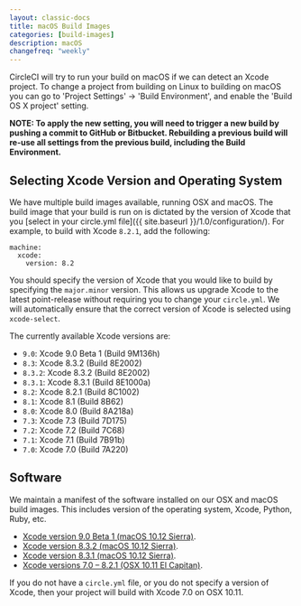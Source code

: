 ```yaml
---
layout: classic-docs
title: macOS Build Images
categories: [build-images]
description: macOS
changefreq: "weekly"
---
```


CircleCI will try to run your build on macOS if we can detect an Xcode project.
To change a project from building on Linux to building on macOS you can go to
'Project Settings' -> 'Build Environment', and enable the 'Build OS X project'
setting.

**NOTE: To apply the new setting, you will need to trigger a new build by pushing a commit to GitHub or Bitbucket. Rebuilding a previous build will re-use all settings from the previous build, including the Build Environment.**

## Selecting Xcode Version and Operating System

We have multiple build images available, running OSX and macOS. The build image
that your build is run on is dictated by the version of Xcode that you [select in your circle.yml file]({{ site.baseurl }}/1.0/configuration/). For example, to build with Xcode `8.2.1`, add the following:

```
machine:
  xcode:
    version: 8.2
```

You should specify the version of Xcode that you would like to build by specifying the `major.minor` version. This allows us upgrade Xcode to the latest point-release without requiring you to change your `circle.yml`. We will automatically ensure that the correct version of Xcode is selected using `xcode-select`.

The currently available Xcode versions are:

* `9.0`: Xcode 9.0 Beta 1 (Build 9M136h)
* `8.3`: Xcode 8.3.2 (Build 8E2002)
* `8.3.2`: Xcode 8.3.2 (Build 8E2002)
* `8.3.1`: Xcode 8.3.1 (Build 8E1000a)
* `8.2`: Xcode 8.2.1 (Build 8C1002)
* `8.1`: Xcode 8.1 (Build 8B62)
* `8.0`: Xcode 8.0 (Build 8A218a)
* `7.3`: Xcode 7.3 (Build 7D175)
* `7.2`: Xcode 7.2 (Build 7C68)
* `7.1`: Xcode 7.1 (Build 7B91b)
* `7.0`: Xcode 7.0 (Build 7A220)

## Software

We maintain a manifest of the software installed on our OSX and macOS build images. This includes version of the operating system, Xcode, Python, Ruby, etc.

* [Xcode version 9.0 Beta 1 (macOS 10.12 Sierra)](https://circle-macos-docs.s3.amazonaws.com/image-manifest/build-127/index.html).
* [Xcode version 8.3.2 (macOS 10.12 Sierra)](https://circle-macos-docs.s3.amazonaws.com/image-manifest/build-105/index.html).
* [Xcode version 8.3.1 (macOS 10.12 Sierra)](https://circle-macos-docs.s3.amazonaws.com/image-manifest/build-104/index.html).
* [Xcode versions 7.0 – 8.2.1 (OSX 10.11 El Capitan)](https://circle-macos-docs.s3.amazonaws.com/image-manifest/null/index.html).

If you do not have a `circle.yml` file, or you do not specify a version of Xcode, then your project will build with Xcode 7.0 on OSX 10.11.


